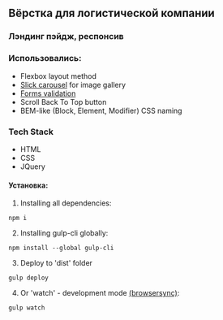 ## Вёрстка для логистической компании

### Лэндинг пэйдж, респонсив

### Использовались:

- Flexbox layout method
- [Slick carousel](https://kenwheeler.github.io/slick/) for image gallery
- [Forms validation](https://github.com/nosir/cleave.js)
- Scroll Back To Top button
- BEM-like (Block, Element, Modifier) CSS naming

### Tech Stack

- HTML
- CSS
- JQuery

#### Установка:

1. Installing all dependencies:

```
npm i
```

2. Installing gulp-cli globally:

```
npm install --global gulp-cli
```

3. Deploy to 'dist' folder

```
gulp deploy
```

4. Or 'watch' - development mode [(browsersync)](https://browsersync.io/):

 ```
gulp watch
 ```